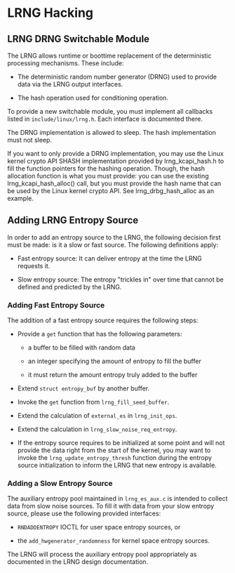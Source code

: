 # LRNG Hacking

## LRNG DRNG Switchable Module

The LRNG allows runtime or boottime replacement of the deterministic
processing mechanisms. These include:

* The deterministic random number generator (DRNG) used to provide data
via the LRNG output interfaces.

* The hash operation used for conditioning operation.

To provide a new switchable module, you must implement all callbacks
listed in `include/linux/lrng.h`. Each interface is documented there.

The DRNG implementation is allowed to sleep. The hash implementation must not
sleep.

If you want to only provide a DRNG implementation, you may use the Linux
kernel crypto API SHASH implementation provided by lrng_kcapi_hash.h to
fill the function pointers for the hashing operation. Though, the
hash allocation function is what you must provide: you can use the
existing lrng_kcapi_hash_alloc() call, but you must provide the hash name
that can be used by the Linux kernel crypto API. See lrng_drbg_hash_alloc
as an example.

## Adding LRNG Entropy Source

In order to add an entropy source to the LRNG, the following decision first
must be made: is it a slow or fast source. The following definitions apply:

* Fast entropy source: It can deliver entropy at the time the LRNG requests it.

* Slow entropy source: The entropy "trickles in" over time that cannot be
defined and predicted by the LRNG.

### Adding Fast Entropy Source

The addition of a fast entropy source requires the following steps:

* Provide a `get` function that has the following parameters:

	- a buffer to be filled with random data

	- an integer specifying the amount of entropy to fill the buffer

	- it must return the amount entropy truly added to the buffer

* Extend `struct entropy_buf` by another buffer.

* Invoke the `get` function from `lrng_fill_seed_buffer`.

* Extend the calculation of `external_es` in `lrng_init_ops`.

* Extend the calculation in `lrng_slow_noise_req_entropy`.

* If the entropy source requires to be initialized at some point and will not
provide the data right from the start of the kernel, you may want to invoke
the `lrng_update_entropy_thresh` function during the entropy source
initialization to inform the LRNG that new entropy is available.

### Adding a Slow Entropy Source

The auxiliary entropy pool maintained in `lrng_es_aux.c` is intended to
collect data from slow noise sources. To fill it with data from your slow
entropy source, please use the following provided interfaces:

* `RNDADDENTROPY` IOCTL for user space entropy sources, or

* the `add_hwgenerator_randomness` for kernel space entropy sources.

The LRNG will process the auxiliary entropy pool appropriately as documented
in the LRNG design documentation.

